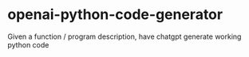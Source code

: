 # openai-python-code-generator
Given a function / program description, have chatgpt generate working python code
